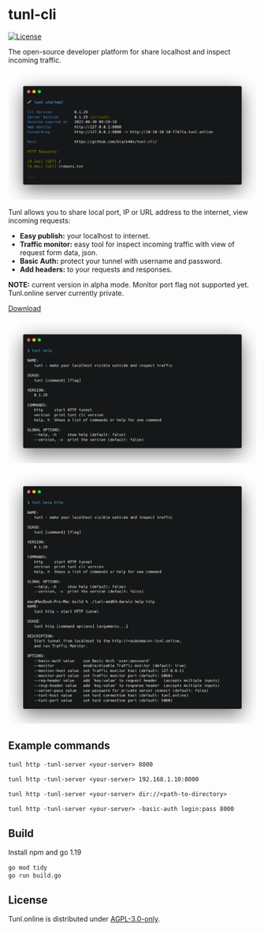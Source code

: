 # tunl-cli

[![License](https://img.shields.io/badge/license-AGPL--3.0-orange)](LICENSE)

The open-source developer platform for share localhost and inspect incoming traffic.

![](assets/tunl_example.png)

Tunl allows you to share local port, IP or URL address to the internet, view incoming requests:

- **Easy publish:** your localhost to internet.
- **Traffic monitor:** easy tool for inspect incoming traffic with view of request form data, json.
- **Basic Auth:** protect your tunnel with username and password.
- **Add headers:** to your requests and responses.

**NOTE:** current version in alpha mode. Monitor port flag not supported yet. Tunl.online server currently private.

[Download](https://github.com/black40x/tunl-cli/releases)

![](assets/help.png)

![](assets/help_http.png)

## Example commands

```
tunl http -tunl-server <your-server> 8000
```
```
tunl http -tunl-server <your-server> 192.168.1.10:8000
```
```
tunl http -tunl-server <your-server> dir://<path-to-directory>
```
```
tunl http -tunl-server <your-server> -basic-auth login:pass 8000
```

## Build

Install npm and go 1.19

```
go mod tidy
go run build.go
```

## License

Tunl.online is distributed under [AGPL-3.0-only](LICENSE).

